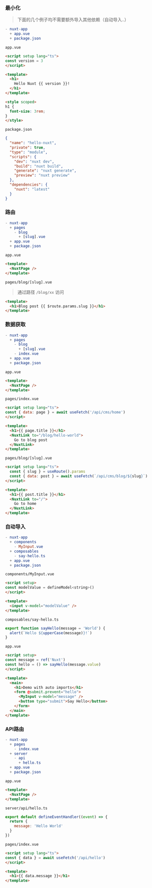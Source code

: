 ### 最小化

> 下面的几个例子均不需要额外导入其他依赖（自动导入..）

```elm
- nuxt-app
  + app.vue
  + package.json
```

`app.vue`

```html
<script setup lang="ts">
const version = 3
</script>

<template>
  <h1>
    Hello Nuxt {{ version }}!
  </h1>
</template>

<style scoped>
h1 {
  font-size: 3rem;
}
</style>
```

`package.json`

```json
{
  "name": "hello-nuxt",
  "private": true,
  "type": "module",
  "scripts": {
    "dev": "nuxt dev",
    "build": "nuxt build",
    "generate": "nuxt generate",
    "preview": "nuxt preview"
  },
  "dependencies": {
    "nuxt": "latest"
  }
}
```



### 路由

```elm
- nuxt-app
  + pages
    - blog
      + [slug].vue
  + app.vue
  + package.json
```

`app.vue`

```html
<template>
  <NuxtPage />
</template>
```

`pages/blog/[slug].vue`

> 通过路径 `/blog/xx` 访问

```html
<template>
  <h1>Blog post {{ $route.params.slug }}</h1>
</template>
```



### 数据获取

```elm
- nuxt-app
  + pages
    - blog
      + [slug].vue
    - index.vue
  + app.vue
  + package.json
```

`app.vue`

```html
<template>
  <NuxtPage />
</template>
```

`pages/index.vue`

```html
<script setup lang="ts">
const { data: page } = await useFetch('/api/cms/home')
</script>

<template>
  <h1>{{ page.title }}</h1>
  <NuxtLink to="/blog/hello-world">
    Go to blog post
  </NuxtLink>
</template>
```

`pages/blog/[slug].vue`

```html
<script setup lang="ts">
  const { slug } = useRoute().params
  const { data: post } = await useFetch(`/api/cms/blog/${slug}`)
</script>

<template>
  <h1>{{ post.title }}</h1>
  <NuxtLink to="/">
    Go to home
  </NuxtLink>
</template>
```



### 自动导入

```elm
- nuxt-app
  + components
    - MyInput.vue
  + composables
    - say-hello.ts
  + app.vue
  + package.json
```

`components/MyInput.vue`

```html
<script setup>
const modelValue = defineModel<string>()
</script>

<template>
  <input v-model="modelValue" />
</template>
```

`composables/say-hello.ts`

```javascript
export function sayHello(message = 'World') {
  alert(`Hello ${upperCase(message)}!`)
}
```

`app.vue`

```html
<script setup>
const message = ref('Nuxt')
const hello = () => sayHello(message.value)
</script>

<template>
  <main>
    <h1>Demo with auto imports</h1>
    <form @submit.prevent="hello">
      <MyInput v-model="message" />
      <button type="submit">Say Hello</button>
    </form>
  </main>
</template>
```



### API路由

```elm
- nuxt-app
  + pages
    - index.vue
  + server
    - api
      + hello.ts
  + app.vue
  + package.json
```

`app.vue`

```html
<template>
  <NuxtPage />
</template>
```

`server/api/hello.ts`

```javascript
export default defineEventHandler((event) => {
  return {
    message: 'Hello World'
  }
})
```

`pages/index.vue`

```html
<script setup lang="ts">
const { data } = await useFetch('/api/hello')
</script>

<template>
  <h1>{{ data.message }}</h1>
</template>
```








